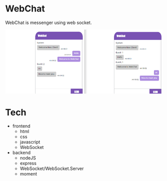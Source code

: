 # WebChat
WebChat is messenger using web socket.

![WebChat](data/webchat-working-capture.png)

# Tech
* frontend
    * html
    * css
    * javascript
    * WebSocket
* backend
    * nodeJS
    * express
    * WebSocket/WebSocket.Server
    * moment